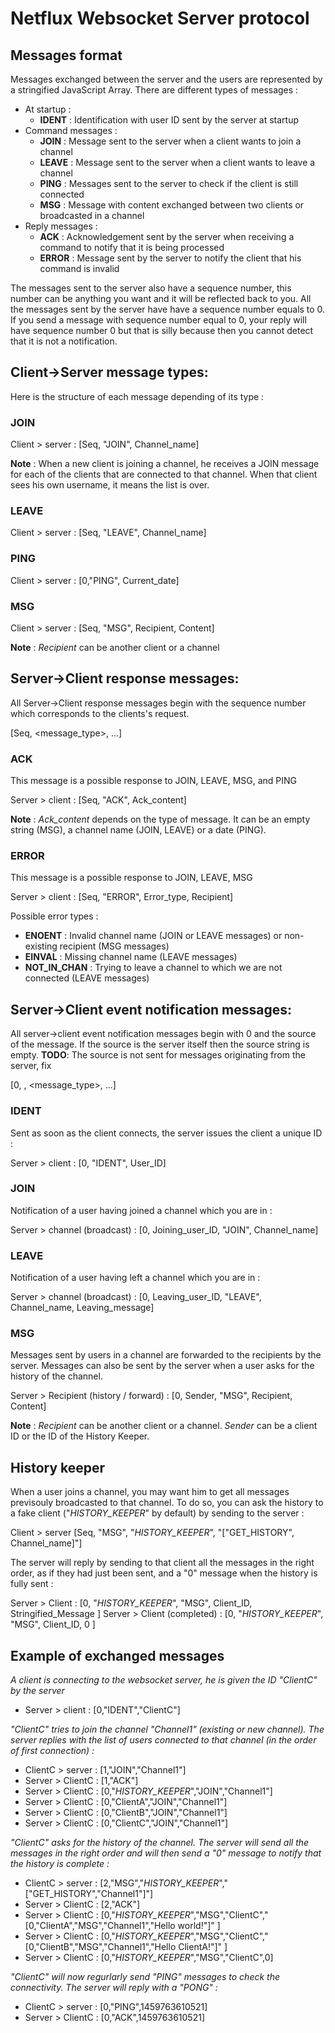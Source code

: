 # Netflux Websocket Server protocol

## Messages format

Messages exchanged between the server and the users are represented by a stringified JavaScript Array. There are different types of messages :

* At startup :
    * **IDENT** : Identification with user ID sent by the server at startup
* Command messages :
    * **JOIN** : Message sent to the server when a client wants to join a channel
    * **LEAVE** : Message sent to the server when a client wants to leave a channel
    * **PING** : Messages sent to the server to check if the client is still connected
    * **MSG** : Message with content exchanged between two clients or broadcasted in a channel
* Reply messages :
    * **ACK** : Acknowledgement sent by the server when receiving a command to notify that it is being processed
    * **ERROR** : Message sent by the server to notify the client that his command is invalid

The messages sent to the server also have a sequence number, this number can be anything you want and it will be reflected back to you. All the messages sent by the server have have a sequence number equals to 0. If you send a message with sequence number equal to 0, your reply will have sequence number 0 but that is silly because then you cannot detect that it is not a notification.

## Client->Server message types:

Here is the structure of each message depending of its type :

### **JOIN**

Client > server : [Seq, "JOIN", Channel_name]

__Note__ : When a new client is joining a channel, he receives a JOIN message for each of the clients that are connected to that channel. When that client sees his own username, it means the list is over.

### **LEAVE**

Client > server : [Seq, "LEAVE", Channel_name]

### **PING**

Client > server : [0,"PING", Current_date]

### **MSG**

Client > server : [Seq, "MSG", Recipient, Content]

__Note__ : *Recipient* can be another client or a channel

## Server->Client response messages:

All Server->Client response messages begin with the sequence number which corresponds to the clients's request.

[Seq, <message_type>, ...]

### **ACK**

This message is a possible response to JOIN, LEAVE, MSG, and PING

Server > client : [Seq, "ACK", Ack_content]

__Note__ : *Ack_content* depends on the type of message. It can be an empty string (MSG), a channel name (JOIN, LEAVE) or a date (PING).

### **ERROR**

This message is a possible response to JOIN, LEAVE, MSG

Server > client : [Seq, "ERROR", Error_type, Recipient]

Possible error types :
* **ENOENT** : Invalid channel name (JOIN or LEAVE messages) or non-existing recipient (MSG messages)
* **EINVAL** : Missing channel name (LEAVE messages)
* **NOT_IN_CHAN** : Trying to leave a channel to which we are not connected (LEAVE messages)

## Server->Client event notification messages:

All server->client event notification messages begin with 0 and the source of the message. If the source is the server itself then the source string is empty. **TODO**: The source is not sent for messages originating from the server, fix

[0, <source>, <message_type>, ...]

### **IDENT**

Sent as soon as the client connects, the server issues the client a unique ID :

Server > client : [0, "IDENT", User_ID]

### **JOIN**

Notification of a user having joined a channel which you are in :

Server > channel (broadcast) : [0, Joining_user_ID, "JOIN", Channel_name]

### **LEAVE**

Notification of a user having left a channel which you are in :

Server > channel (broadcast) : [0, Leaving_user_ID, "LEAVE", Channel_name, Leaving_message]

### **MSG**

Messages sent by users in a channel are forwarded to the recipients by the server. Messages can also be sent by the server when a user asks for the history of the channel.

Server > Recipient (history / forward) : [0, Sender, "MSG", Recipient, Content]

__Note__ : *Recipient* can be another client or a channel. *Sender* can be a client ID or the ID of the History Keeper.

## History keeper

When a user joins a channel, you may want him to get all messages previsouly broadcasted to that channel. To do so, you can ask the history to a fake client ("_HISTORY_KEEPER_" by default) by sending to the server :

Client > server [Seq, "MSG", "_HISTORY_KEEPER_", "[\"GET_HISTORY\", Channel_name]"]

The server will reply by sending to that client all the messages in the right order, as if they had just been sent, and a "0" message when the history is fully sent :

Server > Client : [0, "_HISTORY_KEEPER_", "MSG", Client_ID, Stringified_Message ]
Server > Client (completed) : [0, "_HISTORY_KEEPER_", "MSG", Client_ID, 0 ]

## Example of exchanged messages

*A client is connecting to the websocket server, he is given the ID "ClientC" by the server*

* Server > client : [0,"IDENT","ClientC"]

*"ClientC" tries to join the channel "Channel1" (existing or new channel). The server replies with the list of users connected to that channel (in the order of first connection) :*

* ClientC > server : [1,"JOIN","Channel1"]
* Server > ClientC : [1,"ACK"]
* Server > ClientC : [0,"_HISTORY_KEEPER_","JOIN","Channel1"]
* Server > ClientC : [0,"ClientA","JOIN","Channel1"]
* Server > ClientC : [0,"ClientB","JOIN","Channel1"]
* Server > ClientC : [0,"ClientC","JOIN","Channel1"]

*"ClientC" asks for the history of the channel. The server will send all the messages in the right order and will then send a "0" message to notify that the history is complete :*

* ClientC > server : [2,"MSG","_HISTORY_KEEPER_","[\"GET_HISTORY\",\"Channel1\"]"]
* Server > ClientC : [2,"ACK"]
* Server > ClientC : [0,"_HISTORY_KEEPER_","MSG","ClientC","[0,\"ClientA\",\"MSG\",\"Channel1\",\"Hello world!\"]" ]
* Server > ClientC : [0,"_HISTORY_KEEPER_","MSG","ClientC","[0,\"ClientB\",\"MSG\",\"Channel1\",\"Hello ClientA!\"]" ]
* Server > ClientC : [0,"_HISTORY_KEEPER_","MSG","ClientC",0]

*"ClientC" will now regurlarly send "PING" messages to check the connectivity. The server will reply with a "PONG" :*

* ClientC > server : [0,"PING",1459763610521]
* Server > ClientC : [0,"ACK",1459763610521]